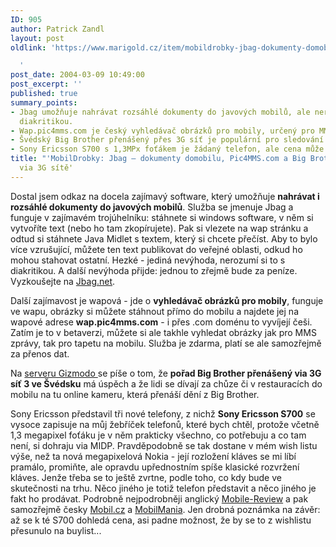 ```yaml
---
ID: 905
author: Patrick Zandl
layout: post
oldlink: 'https://www.marigold.cz/item/mobildrobky-jbag-dokumenty-domobilu-pic4mms-com-a-big-brother-via-3g-site

  '
post_date: 2004-03-09 10:49:00
post_excerpt: ''
published: true
summary_points:
- Jbag umožňuje nahrávat rozsáhlé dokumenty do javových mobilů, ale nerozumí si s
  diakritikou.
- Wap.pic4mms.com je český vyhledávač obrázků pro mobily, určený pro MMS a tapety.
- Švédský Big Brother přenášený přes 3G síť je populární pro sledování na mobilech.
- Sony Ericsson S700 s 1,3MPx foťákem je žádaný telefon, ale cena může ovlivnit koupi.
title: "'MobilDrobky: Jbag – dokumenty domobilu, Pic4MMS.com a Big Brother"
  via 3G sítě'
---
```


<p>
Dostal jsem odkaz na docela zajímavý software, který umožňuje <STRONG>nahrávat i rozsáhlé dokumenty do javových mobilů</STRONG>. Služba se jmenuje Jbag a funguje v zajímavém trojúhelníku: stáhnete si windows software, v něm si vytvoříte text (nebo ho tam zkopírujete). Pak si vlezete na wap stránku a odtud si stáhnete Java Midlet s textem, který si chcete přečíst. Aby to bylo více vzrušující, můžete ten text publikovat do veřejné oblasti, odkud ho mohou stahovat ostatní. Hezké - jediná nevýhoda, nerozumí si to s diakritikou. A další nevýhoda přijde: jednou to zřejmě bude za peníze. Vyzkoušejte na <A href="http://www.jbag.net/" target=_blank>Jbag.net</A>.</p>

<p>
Další zajímavost je wapová - jde o <STRONG>vyhledávač obrázků pro mobily</STRONG>, funguje ve wapu, obrázky si můžete stáhnout přímo do mobilu a najdete jej na wapové adrese <STRONG>wap.pic4mms.com</STRONG> - i přes .com doménu to vyvíjejí češi. Zatím je to v betaverzi, můžete si ale takhle vyhledat obrázky jak pro MMS zprávy, tak pro tapetu na mobilu. Služba je zdarma, platí se ale samozřejmě za přenos dat. </p>

<p>
Na <A href="http://www.gizmodo.com/archives/swedish_3g_big_brother_big_success.php" target=_blank>serveru Gizmodo </A>se píše o tom, že <STRONG>pořad Big Brother přenášený via 3G síť 3 ve Švédsku</STRONG> má úspěch a že lidi se dívají za chůze či v restauracích do mobilu na tu online kameru, která přenáší dění z Big Brother. </p>

<p>
Sony Ericsson představil tři nové telefony, z nichž <STRONG>Sony Ericsson S700</STRONG> se vysoce zapisuje na můj žebříček telefonů, které bych chtěl, protože včetně 1,3 megapixel foťáku je v něm prakticky všechno, co potřebuju a co tam není, si dohraju via MIDP. Pravděpodobně se tak dostane v mém wish listu výše, než ta nová megapixelová Nokia - její rozložení kláves se mi líbí pramálo, promiňte, ale opravdu upřednostním spíše klasické rozvržení kláves. Jenže třeba se to ještě zvrtne, podle toho, co kdy bude ve skutečnosti na trhu. Něco jiného je totiž telefon představit a něco jiného je fakt ho prodávat. Podrobně nejpodrobněji anglický <A href="http://www.mobile-review.com/articles/2004/se-903main-en.shtml" target=_blank>Mobile-Review</A> a pak samozřejmě česky&#160;<A href="http://mobil.idnes.cz/mobilni_komunikace/mobilni_telefony/abecedni_prehled_mt/sonyericsson/newseakt040309.html" target=_blank>Mobil.cz</A> a <A href="http://www.mobilmania.cz/Mobilnitelefony/AR.asp?ARI=106761" target=_blank>MobilMania</A>. Jen drobná poznámka na závěr: až se k té S700 dohledá cena, asi padne možnost, že by se to z wishlistu přesunulo na buylist...</p>
